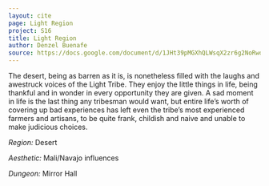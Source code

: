 ```yaml
---
layout: cite
page: Light Region
project: S16
title: Light Region
author: Denzel Buenafe
source: https://docs.google.com/document/d/1JHt39pMGXhQLWsqX2zr6g2NoRwodMRkLx43RGFzTqh8/edit?usp=sharing
---
```

The desert, being as barren as it is, is nonetheless filled with the laughs and awestruck voices of the Light Tribe. They enjoy the little things in life, being thankful and in wonder in every opportunity they are given. A sad moment in life is the last thing any tribesman would want, but entire life’s worth of covering up bad experiences has left even the tribe’s most experienced farmers and artisans, to be quite frank, childish and naive and unable to make judicious choices.

*Region:* Desert

*Aesthetic:* Mali/Navajo influences

*Dungeon:* Mirror Hall
